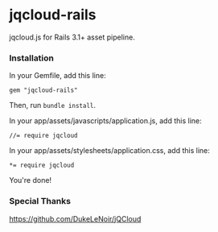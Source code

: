 # jqcloud-rails

jqcloud.js for Rails 3.1+ asset pipeline.

### Installation

In your Gemfile, add this line:

    gem "jqcloud-rails"

Then, run `bundle install`.

In your app/assets/javascripts/application.js, add this line:

    //= require jqcloud

In your app/assets/stylesheets/application.css, add this line:

    *= require jqcloud

You're done!

### Special Thanks

https://github.com/DukeLeNoir/jQCloud

